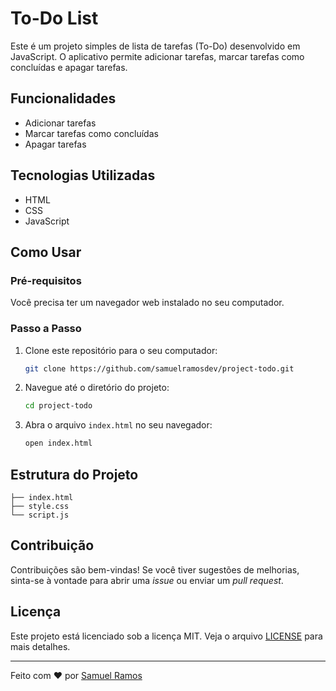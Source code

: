# To-Do List

Este é um projeto simples de lista de tarefas (To-Do) desenvolvido em JavaScript. O aplicativo permite adicionar tarefas, marcar tarefas como concluídas e apagar tarefas.

## Funcionalidades

- Adicionar tarefas
- Marcar tarefas como concluídas
- Apagar tarefas

## Tecnologias Utilizadas

- HTML
- CSS
- JavaScript

## Como Usar

### Pré-requisitos

Você precisa ter um navegador web instalado no seu computador.

### Passo a Passo

1. Clone este repositório para o seu computador:
    ```sh
    git clone https://github.com/samuelramosdev/project-todo.git
    ```

2. Navegue até o diretório do projeto:
    ```sh
    cd project-todo
    ```

3. Abra o arquivo `index.html` no seu navegador:
    ```sh
    open index.html
    ```

## Estrutura do Projeto

```plaintext
├── index.html
├── style.css
└── script.js
```

## Contribuição

Contribuições são bem-vindas! Se você tiver sugestões de melhorias, sinta-se à vontade para abrir uma _issue_ ou enviar um _pull request_.

## Licença

Este projeto está licenciado sob a licença MIT. Veja o arquivo [LICENSE](LICENSE) para mais detalhes.

---

Feito com ❤️ por [Samuel Ramos](https://github.com/samuelramosdev)